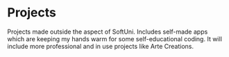 # Projects
Projects made outside the aspect of SoftUni. Includes self-made apps which are keeping my hands warm for some self-educational coding.
It will include more professional and in use projects like Arte Creations. 